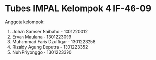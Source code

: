 # Tubes IMPAL Kelompok 4 IF-46-09

Anggota kelompok:
1. Johan Samser Naibaho - 1301220012
2. Ervan Maulana - 1301223099
3. Muhammad Faris Dzulfiqar - 1301223258
4. Rizaldy Agung Deputra - 1301223352
5. Nuh Priyonggo - 1301223390
